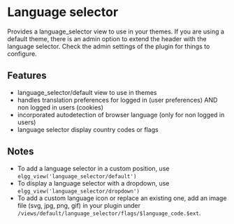 Language selector
=================

Provides a language_selector view to use in your themes.
If you are using a default theme, there is an admin option to extend the header with the language selector.
Check the admin settings of the plugin for things to configure.

Features
--------

- language_selector/default view to use in themes
- handles translation preferences for logged in (user preferences) AND non logged in users (cookies)
- incorporated autodetection of browser language (only for non logged in users)	
- language selector display country codes or flags

Notes
-----

* To add a language selector in a custom position, use ``elgg_view('language_selector/default')``
* To display a language selector with a dropdown, use ``elgg_view('language_selector/dropdown')``
* To add a custom language icon or replace an existing one, add an image file (svg, jpg, png, gif) in your plugin
under `/views/default/language_selector/flags/$language_code.$ext`.